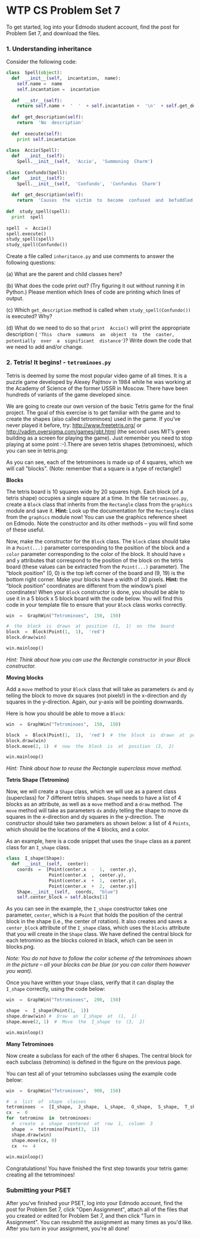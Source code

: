 # WTP CS Problem Set 7

To get started, log into your Edmodo student account, find the post for Problem Set 7, and download the files.

### 1. Understanding inheritance
Consider the following code:

```python
class  Spell(object):
  def  __init__(self,  incantation,  name):
    self.name =  name
    self.incantation =  incantation
    
  def  __str__(self):
    return self.name +  '  '  + self.incantation +  '\n'  + self.get_description()
    
  def  get_description(self):
    return  'No  description'
    
  def  execute(self):
    print self.incantation
    
class  Accio(Spell):
  def  __init__(self):
    Spell.__init__(self,  'Accio',  'Summoning  Charm')
    
class  Confundo(Spell):
  def  __init__(self):
    Spell.__init__(self,  'Confundo',  'Confundus  Charm')
    
  def  get_description(self):
    return  'Causes  the  victim  to  become  confused  and  befuddled.'
    
def  study_spell(spell):
  print  spell
  
spell  =  Accio()
spell.execute()
study_spell(spell)
study_spell(Confundo())
```

Create a file called `inheritance.py` and use comments to answer the following questions:

(a) What are the parent and child classes here?

(b) What  does  the  code  print  out?  (Try  figuring  it  out  without  running  it  in  Python.)  Please  mention which  lines  of  code  are  printing  which  lines  of  output.

(c) Which `get_description` method  is  called  when `study_spell(Confundo())` is  executed?  Why?

(d) What  do  we  need  to  do  so  that `print  Accio()` will  print  the  appropriate  description ( `'This  charm  summons  an  object  to  the  caster,  potentially  over  a  significant  distance'`)? Write  down  the  code  that  we  need  to  add  and/or  change.

### 2.  Tetris! It begins! - `tetrominoes.py` 
Tetris  is  deemed  by  some  the  most  popular  video  game  of  all  times.  It  is  a  puzzle  game  developed  by Alexey  Pajitnov  in  1984  while  he  was  working  at  the  Academy  of  Science  of  the  former  USSR  in  Moscow. There  have  been  hundreds  of  variants  of  the  game  developed  since.

We  are  going  to  create  our  own  version  of  the  basic  Tetris  game  for  the  final  project.  The  goal  of  this exercise  is  to  get  familiar  with  the  game  and  to  create  the  shapes  (also  called  tetrominoes)  used  in  the  game. If  you’ve  never  played  it  before,  try: http://www.freetetris.org/ or http://vadim.oversigma.com/games/gbt.html (the  second  uses  MIT’s  green  building  as  a  screen  for  playing  the  game).  Just  remember you  need  to  stop  playing  at  some  point :-).There  are  seven  tetris  shapes  (tetrominoes),  which  you  can  see  in tetris.png:

As  you  can  see,  each  of  the  tetrominoes  is  made  up  of  4  squares,  which  we  will  call  "blocks".  (Note: remember  that  a  square  is  a  type  of  rectangle!)

**Blocks** 

The  tetris  board  is  10  squares  wide  by  20  squares  high.  Each  block  (of  a  tetris  shape)  occupies  a  single square  at  a  time.  In  the  file `tetrominoes.py`,  create  a `Block` class  that  inherits  from  the `Rectangle` class from  the `graphics` module  and  save  it. 
**Hint:** Look  up  the  documentation  for  the `Rectangle` class  from  the `graphics` module  now!  You  can  use the graphics reference  sheet on Edmodo. Note  the  constructor  and  its  other  methods  –  you  will  find  some  of  these  useful.

Now,  make  the  constructor  for  the `Block` class.  The `block` class should take in a `Point(...)` parameter corresponding to the position of the block and a `color` parameter corresponding to the color of the block. It  should  have `x` and `y` attributes  that  correspond  to  the position  of  the  block  on  the  tetris  board (these values can be extracted from the `Point(...)` parameter).  The  “block  position”  (0,  0)  is  the  top  left  corner  of  the  board and  (9,  19)  is  the  bottom  right  corner.  Make  your  blocks  have  a  width  of  30  pixels. 
**Hint:** the  “block  position”  coordinates  are  different  from  the  window’s  pixel  coordinates! When  your `Block` constructor  is  done,  you  should  be  able  to  use  it  in  a  5  block  x  5  block  board  with  the code  below.  You  will  find  this  code  in  your  template  file  to  ensure  that  your `Block` class  works  correctly.

```python
win  =  GraphWin("Tetrominoes",  150,  150)

#  the  block  is  drawn  at  position  (1,  1)  on  the  board
block  =  Block(Point(1,  1),  'red')
block.draw(win)

win.mainloop()
```
*Hint:  Think  about  how  you  can  use  the  Rectangle  constructor  in  your  Block  constructor.*

**Moving  blocks**

Add  a `move` method  to  your `Block` class  that  will  take  as  parameters `dx` and `dy` telling  the  block  to  move
dx  squares  (not  pixels!)  in  the  x-direction  and  dy  squares  in  the  y-direction.  Again,  our  y-axis  will  be pointing  downwards. 

Here  is  how  you  should  be  able  to  move  a `Block`:
```python
win  =  GraphWin("Tetrominoes",  150,  150)

block  =  Block(Point(1,  1),  'red')  #  the  block  is  drawn  at  position  (1,  1)  on  the  board
block.draw(win)
block.move(2, 1)  #  now  the  block  is  at  position  (3,  2)

win.mainloop()
```
*Hint:  Think  about  how  to  reuse  the  Rectangle  superclass  move  method.*

**Tetris  Shape  (Tetromino)**

Now,  we  will  create  a `Shape` class,  which  we  will  use  as  a  parent  class  (superclass)  for  7  different  tetris shapes. `Shape` needs  to  have  a  list  of  4  blocks  as  an  attribute,  as  well  as  a `move` method  and  a `draw` method.  The `move` method  will  take  as  parameters `dx` and`dy` telling  the  shape  to  move  dx  squares  in the  x-direction  and  dy  squares  in  the  y-direction.  The  constructor  should  take  two  parameters  as  shown below:  a  list  of  4 `Points`,  which  should  be  the  locations  of  the  4  blocks,  and  a  color.

As  an  example,  here  is  a  code  snippet  that  uses  the `Shape` class  as  a  parent  class  for  an `I_shape` class.
```python
class  I_shape(Shape):
  def  __init__(self,  center):
    coords  =  [Point(center.x  -  1,  center.y),
                Point(center.x  ,  center.y),
                Point(center.x  +  1,  center.y),
                Point(center.x  +  2,  center.y)]
    Shape.__init__(self,  coords,  "blue")
    self.center_block = self.blocks[1]
```
As  you  can  see  in  the  example,  the  `I_shape` constructor  takes  one  parameter, `center`,  which  is  a `Point` that  holds  the  position  of  the  central  block  in  the  shape  (i.e.,  the  center  of  rotation).  It  also  creates  and saves  a `center_block` attribute  of  the `I_shape` class,  which  uses  the `blocks` attribute  that  you  will  create in  the `Shape` class.  We  have  defined  the  central  block  for  each  tetromino  as  the  blocks  colored  in  black, which can be seen in blocks.png.

*Note:  You  do  not  have  to  follow  the  color  scheme  of  the  tetrominoes  shown  in  the  picture  –  all  your  blocks can  be  blue  (or  you  can  color  them  however  you  want).*

Once  you  have  written  your `Shape` class,  verify  that  it  can  display  the `I_shape` correctly,  using  the  code below:
```python
win  =  GraphWin("Tetrominoes",  200,  150)

shape  =  I_shape(Point(1,  1))
shape.draw(win) #  Draw  an  I_shape  at  (1,  1)
shape.move(2, 1)  #  Move  the  I_shape  to  (3,  2)

win.mainloop()
```

**Many  Tetrominoes**

Now  create  a  subclass  for  each  of  the  other  6  shapes.  The  central  block  for  each  subclass  (tetromino)  is defined  in  the  figure  on  the  previous  page. 

You  can  test  all  of  your  tetromino  subclasses  using  the  example  code  below:
```python
win  =  GraphWin("Tetrominoes",  900,  150)

#  a  list  of  shape  classes
tetrominoes  =  [I_shape,  J_shape,  L_shape,  O_shape,  S_shape,  T_shape,  Z_shape]
cx  =  0
for  tetromino  in  tetrominoes:
  #  create  a  shape  centered  at  row  1,  column  3
  shape  =  tetromino(Point(3,  1))
  shape.draw(win)
  shape.move(cx, 0)
  cx  +=  4
  
win.mainloop()
```

Congratulations!  You  have  finished  the  first  step  towards  your  tetris  game:  creating  all  the  tetrominoes!

### Submitting your PSET
After you’ve finished your PSET, log into your Edmodo account, find the post for Problem Set 7, click "Open Assignment", attach all of the files that you created or edited for Problem Set 7, and then click "Turn in Assignment". You can resubmit the assignment as many times as you'd like. After you turn in your assignment, you're all done!
